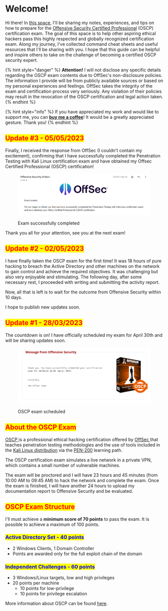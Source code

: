 # Welcome!

Hi there! In [this space](https://oscp.nstsec.com), I'll be sharing my notes, experiences, and tips on how to prepare for the  [Offensive Security Certified Professional](https://www.offsec.com/courses/pen-200/) (OSCP) certification exam. The goal of this space is to help other aspiring ethical hackers pass this highly respected and globally recognized certification exam. Along my journey, I've collected command cheat sheets and useful resources that I'll be sharing with you. I hope that this guide can be helpful and inspire others to take on the challenge of becoming a certified OSCP security expert.

{% hint style="danger" %}
**Attention!** I will not disclose any specific details regarding the OSCP exam contents due to OffSec's non-disclosure policies. The information I provide will be from publicly available sources or based on my personal experiences and feelings. OffSec takes the integrity of the exam and certification process very seriously. Any violation of their policies may result in the revocation of the OSCP certification and legal action taken.
{% endhint %}

{% hint style="info" %}
If you have appreciated my work and would like to support me, you can [**buy me a coffee**](https://www.buymeacoffee.com/lorensts)! It would be a greatly appreciated gesture. Thank you!
{% endhint %}

## <mark style="color:red;">Update #3 - 05/05/2023</mark>

Finally, I received the response from OffSec (I couldn't contain my excitement), confirming that I have successfully completed the Penetration Testing with Kali Linux certification exam and have obtained my Offsec Certified Professional (OSCP) certification!

<figure><img src=".gitbook/assets/image (17).png" alt=""><figcaption><p>Exam successfully completed</p></figcaption></figure>

Thank you all for your attention, see you at the next exam!

## <mark style="color:red;">Update #2 - 02/05/2023</mark>

I have finally taken the OSCP exam for the first time! It was 18 hours of pure hacking to breach the Active Directory and other machines on the network to gain control and achieve the required objectives. It was challenging but also very enjoyable and stimulating. The following day, after some necessary rest, I proceeded with writing and submitting the activity report.&#x20;

Now, all that is left is to wait for the outcome from Offensive Security within 10 days.&#x20;

I hope to publish new updates soon.

## <mark style="color:red;">Update #1 - 28/03/2023</mark>

The countdown is on! I have officially scheduled my exam for April 30th and will be sharing updates soon.

<figure><img src=".gitbook/assets/image (11).png" alt=""><figcaption><p>OSCP exam scheduled</p></figcaption></figure>

## <mark style="color:red;">About the OSCP Exam</mark>

[OSCP ](https://en.wikipedia.org/wiki/OffSec_Certified_Professional)is a professional ethical hacking certification offered by [OffSec ](https://www.offsec.com/)that teaches penetration testing methodologies and the use of tools included in the [Kali Linux distribution](https://www.kali.org/) via the [PEN-200](https://www.offsec.com/courses/pen-200/) learning path.

The OSCP certification exam simulates a live network in a private VPN, which contains a small number of vulnerable machines.

The exam will be proctored and I will have 23 hours and 45 minutes (from 10:00 AM to 09:45 AM) to hack the network and complete the exam. Once the exam is finished, I will have another 24 hours to upload my documentation report to Offensive Security and be evaluated.

## <mark style="color:red;">OSCP Exam Structure</mark> <a href="#h_01gftcv6yn1bfy0dbxqh6awh81" id="h_01gftcv6yn1bfy0dbxqh6awh81"></a>

I'll must achieve a **minimum score of 70 points** to pass the exam. It is possible to achieve a maximum of 100 points.

### <mark style="color:blue;">**Active Directory Set - 40 points**</mark>

* 2 Windows Clients, 1 Domain Controller
* Points are awarded only for the full exploit chain of the domain

### <mark style="color:blue;">**Independent Challenges - 60 points**</mark>

* 3 Windows/Linux targets, low and high privileges
* 20 points per machine
  * 10 points for low-privilege
  * 10 points for privilege escalation

More information about OSCP can be found [here](https://help.offsec.com/hc/en-us/articles/360040165632-OSCP-Exam-Guide).
